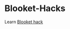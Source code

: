 # Blooket-Hacks
Learn <a href="https://techkluster.com/git/blooket-hacks/" rel="nofollow">Blooket hack</a> 
